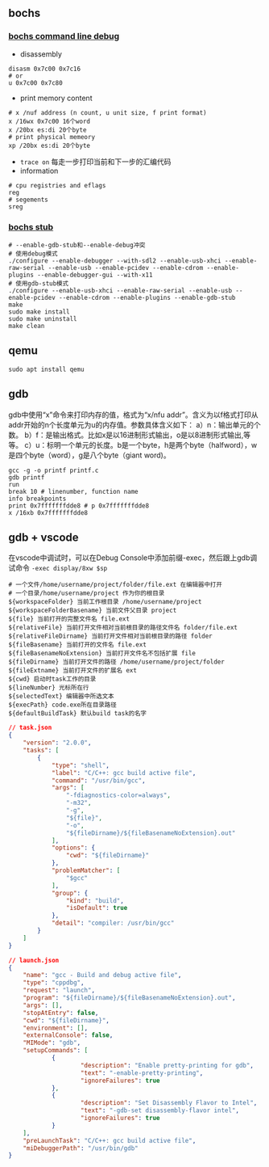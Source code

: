 ## bochs
### [bochs command line debug](https://bochs.sourceforge.io/doc/docbook/user/internal-debugger.html)
- disassembly
```shell
disasm 0x7c00 0x7c16 
# or
u 0x7c00 0x7c80
```
- print memory content
``` shell
# x /nuf address (n count, u unit size, f print format)
x /16wx 0x7c00 16个word
x /20bx es:di 20个byte
# print physical memeory
xp /20bx es:di 20个byte 
```
- ```trace on``` 每走一步打印当前和下一步的汇编代码
- information
```shell
# cpu registries and eflags 
reg
# segements
sreg
```

### [bochs stub](https://bochs.sourceforge.io/doc/docbook/user/compiling.html)
```shell
# --enable-gdb-stub和--enable-debug冲突
# 使用debug模式
./configure --enable-debugger --with-sdl2 --enable-usb-xhci --enable-raw-serial --enable-usb --enable-pcidev --enable-cdrom --enable-plugins --enable-debugger-gui --with-x11
# 使用gdb-stub模式
./configure --enable-usb-xhci --enable-raw-serial --enable-usb --enable-pcidev --enable-cdrom --enable-plugins --enable-gdb-stub
make
sudo make install
sudo make uninstall
make clean
```
## qemu
```
sudo apt install qemu
```

## gdb
gdb中使用“x”命令来打印内存的值，格式为“x/nfu addr”。含义为以f格式打印从addr开始的n个长度单元为u的内存值。参数具体含义如下：
a）n：输出单元的个数。
b）f：是输出格式。比如x是以16进制形式输出，o是以8进制形式输出,等等。
c）u：标明一个单元的长度。b是一个byte，h是两个byte（halfword），w是四个byte（word），g是八个byte（giant word)。
```shell
gcc -g -o printf printf.c
gdb printf
run
break 10 # linenumber, function name
info breakpoints
print 0x7fffffffdde8 # p 0x7fffffffdde8
x /16xb 0x7fffffffdde8
```

## gdb + vscode
在vscode中调试时，可以在Debug Console中添加前缀-exec，然后跟上gdb调试命令
```-exec display/8xw $sp```

```shell
# 一个文件/home/username/project/folder/file.ext 在编辑器中打开
# 一个目录/home/username/project 作为你的根目录
${workspaceFolder} 当前工作根目录 /home/username/project
${workspaceFolderBasename} 当前文件父目录 project
${file} 当前打开的完整文件名 file.ext
${relativeFile} 当前打开文件相对当前根目录的路径文件名 folder/file.ext
${relativeFileDirname} 当前打开文件相对当前根目录的路径 folder
${fileBasename} 当前打开的文件名 file.ext
${fileBasenameNoExtension} 当前打开文件名不包括扩展 file
${fileDirname} 当前打开文件的路径 /home/username/project/folder
${fileExtname} 当前打开文件的扩展名 ext
${cwd} 启动时task工作的目录
${lineNumber} 光标所在行
${selectedText} 编辑器中所选文本
${execPath} code.exe所在目录路径
${defaultBuildTask} 默认build task的名字
```
```json
// task.json
{
	"version": "2.0.0",
	"tasks": [
		{
			"type": "shell",
			"label": "C/C++: gcc build active file",
			"command": "/usr/bin/gcc",
			"args": [
				"-fdiagnostics-color=always",
				"-m32",
				"-g",
				"${file}",
				"-o",
				"${fileDirname}/${fileBasenameNoExtension}.out"
			],
			"options": {
				"cwd": "${fileDirname}"
			},
			"problemMatcher": [
				"$gcc"
			],
			"group": {
				"kind": "build",
				"isDefault": true
			},
			"detail": "compiler: /usr/bin/gcc"
		}
	]
}
```
```json
// launch.json
{
	"name": "gcc - Build and debug active file",
	"type": "cppdbg",
	"request": "launch",
	"program": "${fileDirname}/${fileBasenameNoExtension}.out",
	"args": [],
	"stopAtEntry": false,
	"cwd": "${fileDirname}",
	"environment": [],
	"externalConsole": false,
	"MIMode": "gdb",
	"setupCommands": [
			{
					"description": "Enable pretty-printing for gdb",
					"text": "-enable-pretty-printing",
					"ignoreFailures": true
			},
			{
					"description": "Set Disassembly Flavor to Intel",
					"text": "-gdb-set disassembly-flavor intel",
					"ignoreFailures": true
			}
	],
	"preLaunchTask": "C/C++: gcc build active file",
	"miDebuggerPath": "/usr/bin/gdb"
}
```